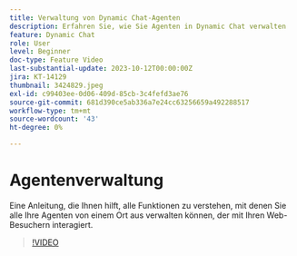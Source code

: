 ```yaml
---
title: Verwaltung von Dynamic Chat-Agenten
description: Erfahren Sie, wie Sie Agenten in Dynamic Chat verwalten
feature: Dynamic Chat
role: User
level: Beginner
doc-type: Feature Video
last-substantial-update: 2023-10-12T00:00:00Z
jira: KT-14129
thumbnail: 3424829.jpeg
exl-id: c99403ee-0d06-409d-85cb-3c4fefd3ae76
source-git-commit: 681d390ce5ab336a7e24cc63256659a492288517
workflow-type: tm+mt
source-wordcount: '43'
ht-degree: 0%

---
```


# Agentenverwaltung

Eine Anleitung, die Ihnen hilft, alle Funktionen zu verstehen, mit denen Sie alle Ihre Agenten von einem Ort aus verwalten können, der mit Ihren Web-Besuchern interagiert.


>[!VIDEO](https://video.tv.adobe.com/v/3424829/?learn=on)
